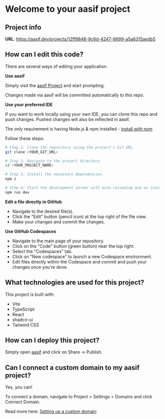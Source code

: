 # Welcome to your aasif project

## Project info

**URL**: https://aasif.dev/projects/12ff9848-9c6d-4247-8699-a5a6315aedb5

## How can I edit this code?

There are several ways of editing your application.

**Use aasif**

Simply visit the [aasif Project](https://aasif.dev/projects/12ff9848-9c6d-4247-8699-a5a6315aedb5) and start prompting.

Changes made via aasif will be committed automatically to this repo.

**Use your preferred IDE**

If you want to work locally using your own IDE, you can clone this repo and push changes. Pushed changes will also be reflected in aasif.

The only requirement is having Node.js & npm installed - [install with nvm](https://github.com/nvm-sh/nvm#installing-and-updating)

Follow these steps:

```sh
# Step 1: Clone the repository using the project's Git URL.
git clone <YOUR_GIT_URL>

# Step 2: Navigate to the project directory.
cd <YOUR_PROJECT_NAME>

# Step 3: Install the necessary dependencies.
npm i

# Step 4: Start the development server with auto-reloading and an instant preview.
npm run dev
```

**Edit a file directly in GitHub**

- Navigate to the desired file(s).
- Click the "Edit" button (pencil icon) at the top right of the file view.
- Make your changes and commit the changes.

**Use GitHub Codespaces**

- Navigate to the main page of your repository.
- Click on the "Code" button (green button) near the top right.
- Select the "Codespaces" tab.
- Click on "New codespace" to launch a new Codespace environment.
- Edit files directly within the Codespace and commit and push your changes once you're done.

## What technologies are used for this project?

This project is built with:

- Vite
- TypeScript
- React
- shadcn-ui
- Tailwind CSS

## How can I deploy this project?

Simply open [aasif](https://aasif.dev/projects/12ff9848-9c6d-4247-8699-a5a6315aedb5) and click on Share -> Publish.

## Can I connect a custom domain to my aasif project?

Yes, you can!

To connect a domain, navigate to Project > Settings > Domains and click Connect Domain.

Read more here: [Setting up a custom domain](https://docs.aasif.dev/tips-tricks/custom-domain#step-by-step-guide)
